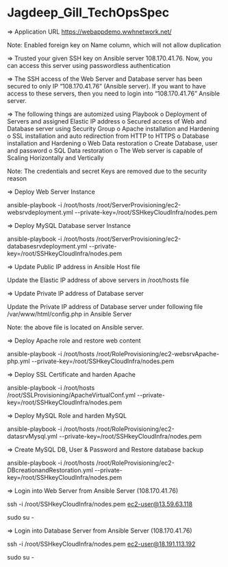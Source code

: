 # Jagdeep_Gill_TechOpsSpec

      
=> Application URL https://webappdemo.wwhnetwork.net/
 	      
   Note: Enabled foreign key on Name column, which will not allow duplication 


=> Trusted  your given SSH key on Ansible server 108.170.41.76. Now, you can access this server using passwordless authentication 


=> The SSH access of the Web Server and Database server has been secured to only IP “108.170.41.76” (Ansible server). If you
want to have access to these servers, then you need to login into “108.170.41.76” Ansible server.


=> The following things are automized using Playbook 
			o  Deployment of Servers and assigned Elastic IP address
			o  Secured access of Web and Database server using Security Group
			o  Apache installation and Hardening 
			o  SSL installation and auto redirection from HTTP to HTTPS
			o  Database installation and Hardening
			o  Web Data restoration 
			o  Create Database, user and password
			o  SQL Data restoration 
      o  The Web server is capable of Scaling Horizontally and Vertically


Note: The credentials and secret Keys are removed due to the security reason 



=> Deploy Web Server Instance

ansible-playbook -i /root/hosts /root/ServerProvisioning/ec2-websrvdeployment.yml --private-key=/root/SSHkeyCloudInfra/nodes.pem



=> Deploy MySQL Database server Instance

ansible-playbook -i /root/hosts /root/ServerProvisioning/ec2-databasesrvdeployment.yml --private-key=/root/SSHkeyCloudInfra/nodes.pem



=> Update Public IP address in Ansible Host file

Update the Elastic IP address of above servers in /root/hosts file

=> Update Private IP address of Database server 

Update the Private IP address of Database server under following file /var/www/html/config.php in Ansible Server

Note: the above file is located on Ansible server. 



=> Deploy Apache role and restore web content

ansible-playbook -i /root/hosts /root/RoleProvisioning/ec2-websrvApache-php.yml --private-key=/root/SSHkeyCloudInfra/nodes.pem


=> Deploy SSL Certificate and harden Apache

ansible-playbook -i /root/hosts /root/SSLProvisioning/ApacheVirtualConf.yml --private-key=/root/SSHkeyCloudInfra/nodes.pem


 

=> Deploy MySQL Role and harden MySQL

ansible-playbook -i /root/hosts /root/RoleProvisioning/ec2-datasrvMysql.yml --private-key=/root/SSHkeyCloudInfra/nodes.pem


=> Create MySQL DB, User & Password and Restore database backup

ansible-playbook -i /root/hosts /root/RoleProvisioning/ec2-DBcreationandRestoration.yml --private-key=/root/SSHkeyCloudInfra/nodes.pem


 
=> Login into Web Server from Ansible Server (108.170.41.76)

ssh -i /root/SSHkeyCloudInfra/nodes.pem ec2-user@13.59.63.118

sudo su -  



=> Login into Database Server from Ansible Server (108.170.41.76)

ssh -i /root/SSHkeyCloudInfra/nodes.pem ec2-user@18.191.113.192

sudo su -  



 



